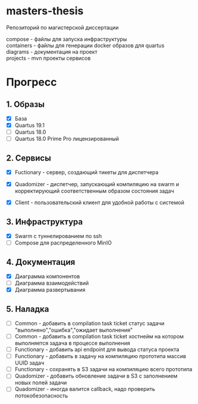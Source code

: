 # masters-thesis
Репозиторий по магистерской диссертации

compose - файлы для запуска инфраструктуры  
containers - файлы для генерации docker образов для quartus  
diagrams - документация на проект  
projects - mvn проекты сервисов

# Прогресс
## 1. Образы
- [x] База
- [x] Quartus 19.1 
- [ ] Quartus 18.0
- [ ] Quartus 18.0 Prime Pro лицензированный

## 2. Сервисы
- [x] Fuctionary - сервер, создающий тикеты для диспетчера
- [x] Quadomizer - диспетчер, запускающий компиляцию на swarm и корректирующий соответственным образом состояния задач
- [x] Client - пользовательский клиент для удобной работы с системой


## 3. Инфраструктура
- [x] Swarm с туннелированием по ssh
- [ ] Compose для распределенного MinIO

## 4. Документация
- [x] Диаграмма компонентов
- [ ] Диаграмма взаимодействий
- [x] Диаграмма развертывания

## 5. Наладка
- [ ] Common - добавить в compilation task ticket статус задачи "выполнено","ошибка","ожидает выполнения"
- [ ] Common - добавить в compilation task ticket хостнейм на котором выполняется задача в процессе выполнения
- [ ] Functionary - добавить api endpoint для вывода статуса проекта
- [ ] Functionary - добавить в задачу на компиляцию прототипа массив UUID задач
- [ ] Functionary - сохранять в S3 задачи на компиляцию всего прототипа
- [ ] Quadomizer - добавить обновление задачи в S3 с заполнением новых полей задачи
- [ ] Quadomizer - иногда валится callback, надо проверить потокобезопасность